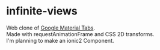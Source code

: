 # infinite-views

Web clone of [Google Material Tabs](https://material.io/guidelines/components/tabs.html). <br>
Made with requestAnimationFrame and CSS 2D transforms. <br>
I'm planning to make an ionic2 Component. <br>